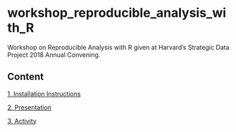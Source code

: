 # workshop_reproducible_analysis_with_R
Workshop on Reproducible Analysis with R given at Harvard’s Strategic Data Project 2018 Annual Convening.

## Content

[1. Installation Instructions](https://docs.google.com/document/d/1FIW0kuIDWLYDO2a1DUJXS7BAqdA5fHlEO7qMrWI_ByE/edit)

[2. Presentation](https://docs.google.com/presentation/d/1IkteRJxqr4IwHR9GwQ2OyAygFwgnhQ2lchtJAKpnmbg/edit#slide=id.g3a8f2c4eb9_2_113)

[3. Activity](https://docs.google.com/document/d/1qgUrTTCFx9-G0wWWr_8YABCZEaF16tEoamhXZM2snbI/edit)
